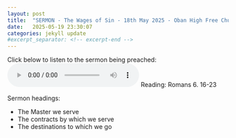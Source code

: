 ```yaml
---
layout: post
title:  "SERMON - The Wages of Sin - 18th May 2025 - Oban High Free Church"
date:   2025-05-19 23:30:07
categories: jekyll update
#excerpt_separator: <!-- excerpt-end -->
---
```

Click below to listen to the sermon being preached:
<audio controls>
<source src="/media/sin.mp3" type="audio/mpeg">
Your browser does not support the audio element.
</audio>
Reading: Romans 6. 16-23

Sermon headings:
* The Master we serve
* The contracts by which we serve
* The destinations to which we go
